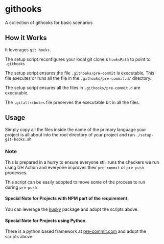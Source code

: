 # githooks

A collection of githooks for basic scenarios

## How it Works

It leverages `git hooks`.

The setup script reconfigures your local git clone's `hooksPath` to point to `.githooks`

The setup script ensures the file `.githooks/pre-commit` is executable. This file executes
or runs all the file in the `.githooks/pre-commit.d/` directory. 

The setup script ensures all the files in `.githooks/pre-commit.d` are executable.

The `.gitattributes` file preserves the executable bit in all the files.

## Usage

Simply copy all the files inside the name of the primary language your project is all about
into the root directory of your project and run `./setup-git-hooks.sh`

### Note

This is prepared in a hurry to ensure everyone still runs the checkers we run using GH Action 
and everyone improves their `pre-commit` or `pre-push` processes.

This script can be easily adopted to move some of the process to run during `pre-push`

#### Special Note for Projects with NPM part of the requirement.

You can leverage the [husky](https://typicode.github.io/husky/) package and adopt the scripts above.

#### Special Note for Projects using Python.

There is a python based framework at [pre-commit.com](https://pre-commit.com) and adopt the scripts above.
